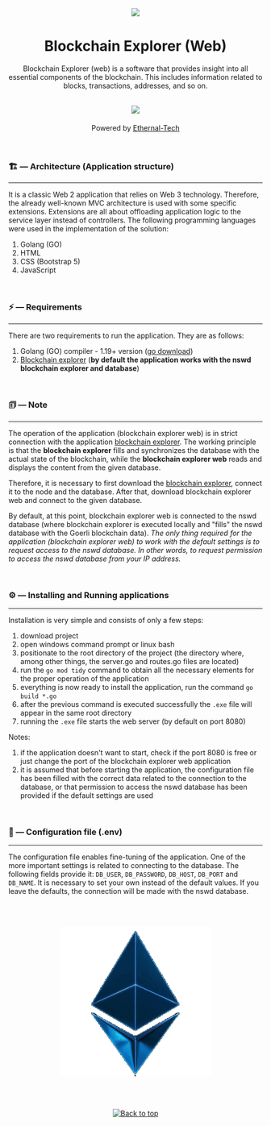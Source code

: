 <div align='center'>
  <img src='https://ethernal.tech/static/media/ethernal.e8296ae3d14edef13517cc8beed9ad35.svg' width='10%' />
</div>

<div align='center'>
  <h1>Blockchain Explorer (Web)</h1>
  <p>
    Blockchain Explorer (web) is a software that provides insight into all essential components of the blockchain. This includes information related to blocks, transactions, addresses, and so on.
  </p>
</div>

</br>

<div align='center'>
  <img src='https://ethernal.tech/static/media/header-itirijum-ispravka.6d7a1acd09898e5f50bfc5932a8d437a.svg' width='550px' />
</div>

</br>

<div align='center'>
  Powered by <a href='https://ethernal.tech/'>Ethernal-Tech</a>
</div>

</br>
</br>

### 🏗 — Architecture (Application structure)
___
                                           
It is a classic Web 2 application that relies on Web 3 technology. Therefore, the already well-known MVC architecture is used with some specific extensions. Extensions are all about offloading application logic to the service layer instead of controllers. The following programming languages were used in the implementation of the solution:
1. Golang (GO)
2. HTML
3. CSS (Bootstrap 5)
4. JavaScript

<br/>

### ⚡ — Requirements
___

There are two requirements to run the application. They are as follows:
1. Golang (GO) compiler - 1.19+ version (<a href='https://go.dev/doc/install'>go download</a>)
2. <a href='https://github.com/Ethernal-Tech/blockchain-explorer'>Blockchain explorer</a> (**by default the application works with the nswd blockchain explorer and database**)

<br/>

### 🗊 — Note
___

The operation of the application (blockchain explorer web) is in strict connection with the application <a href='https://github.com/Ethernal-Tech/blockchain-explorer'>blockchain explorer</a>. The working principle is that the **blockchain explorer** fills and synchronizes the database with the actual state of the blockchain, while the **blockchain explorer web** reads and displays the content from the given database.

Therefore, it is necessary to first download the <a href='https://github.com/Ethernal-Tech/blockchain-explorer'>blockchain explorer</a>, connect it to the node and the database. After that, download blockchain explorer web and connect to the given database.

By default, at this point, blockchain explorer web is connected to the nswd database (where blockchain explorer is executed locally and "fills" the nswd database
with the Goerli blockchain data). <i>The only thing required for the application (blockchain explorer web) to work with the default settings is to request access to the nswd database. In other words, to request permission to access the nswd database from your IP address.</i>

<br/>

### ⚙ — Installing and Running applications
___

Installation is very simple and consists of only a few steps:
1. download project
2. open windows command prompt or linux bash
3. positionate to the root directory of the project (the directory where, among other things, the server.go and routes.go files are located)
4. run the `go mod tidy` command to obtain all the necessary elements for the proper operation of the application
5. everything is now ready to install the application, run the command `go build *.go`
6. after the previous command is executed successfully the `.exe` file will appear in the same root directory
7. running the `.exe` file starts the web server (by default on port 8080)

Notes:
1. if the application doesn't want to start, check if the port 8080 is free or just change the port of the blockchain explorer web application
2. it is assumed that before starting the application, the configuration file has been filled with the correct data related to the connection to the database, or that permission to access the nswd database has been provided if the default settings are used

<br/>

### 🚧 — Configuration file (.env)
___

The configuration file enables fine-tuning of the application. One of the more important settings is related to connecting to the database. The following fields provide it: `DB_USER`, `DB_PASSWORD`, `DB_HOST`, `DB_PORT` and `DB_NAME`. It is necessary to set your own instead of the default values. If you leave the defaults, the connection will be made with the nswd database.

<br/>
<br/>

<p align="center"><img src="ethernal-gif.gif" width="300px"/></p>

<br/>
<br/>

<p align="center"><a href="https://github.com/Ethernal-Tech/blockchain-explorer-web#"><img src="http://randojs.com/images/backToTopButtonTransparentBackground.png" alt="Back to top" height="29"/></a></p>
